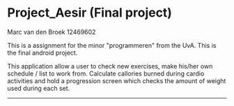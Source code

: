 # Project_Aesir (Final project)
Marc van den Broek 12469602

This is a assignment for the minor "programmeren" from the UvA. This is the final android project.  
  
This application allow a user to check new exercises, make his/her own schedule / list to work from. Calculate callories burned during cardio activities and hold a progression screen which checks the amount of weight used during each set.

***
